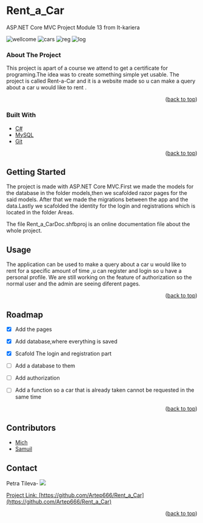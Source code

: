 # Rent_a_Car
ASP.NET Core MVC Project Module 13 from It-kariera

![wellcome](https://user-images.githubusercontent.com/78253393/232049661-aaaed571-c860-453c-83df-899627ac87eb.png)
![cars](https://user-images.githubusercontent.com/78253393/232049716-dd606fab-4dbf-48df-933a-7e00277b35aa.png)
![reg](https://user-images.githubusercontent.com/78253393/232049739-568d4b71-8d9f-416d-a924-3fe88962f169.png)
![log](https://user-images.githubusercontent.com/78253393/232049794-9fa333ff-8de3-46a0-bbe8-b91840193cf4.png)



### About The Project
 


This project is apart of a course we attend to get a certificate for programing.The idea was to create something simple yet usable.
The project is called Rent-a-Car and it is a website made so u can make a query about a car u would like to rent .

<p align="right">(<a href="#top">back to top</a>)</p>



### Built With



* [C#](https://visualstudio.microsoft.com/)
* [MySQL](https://www.mysql.com/)
* [Git](https://git-scm.com)
<p align="right">(<a href="#top">back to top</a>)</p>



<!-- GETTING STARTED -->
## Getting Started
The project is made with ASP.NET Core MVC.First we made the models for the database in the folder models,then we scafolded razor pages for the said models.
After that we made the migrations between the app and the data.Lastly we scafolded the identity for the login and registrations which  is located in the folder Areas.

The file Rent_a_CarDoc.shfbproj is an online documentation file about the whole project.

<!-- USAGE EXAMPLES -->
## Usage

The application can be used to make a query about a car u would like to rent for a specific amount of time ,u can register and login so u have a personal profile.
We are still working on the feature of authorization so the normal user and the admin are seeing diferent pages.


<p align="right">(<a href="#top">back to top</a>)</p>



<!-- ROADMAP -->
## Roadmap


- [x] Add the pages
- [x] Add database,where everything is saved
- [x] Scafold The login and registration part
- [ ] Add a database to them 
- [ ] Add authorization
- [ ] Add a function so a car that is already taken cannot be requested in the same time
   
   


<p align="right">(<a href="#top">back to top</a>)</p>



<!-- CONTRIBUTING -->
## Contributors


* [Mich](https://github.com/SylphMich)
* [Samuil](https://github.com/Samsuno1)




<!-- CONTACT -->
## Contact
Petra Tileva-<!-- <img src="https://img.shields.io/badge/-ritik-purple?style=flat-square&logo=instagram&logoColor=white&link=https://www.instagram.com/pinkdogg307/"/> -->
<a href="mailto: artepnikolaeva75@gmail.com">
 <img src="https://img.shields.io/badge/-Artep666-c14438?style=flat-square&logo=Gmail&logoColor=white&link=mailto:artepnikolaeva75@gmail.com"/>


Project Link: [https://github.com/Artep666/Rent_a_Car](https://github.com/Artep666/Rent_a_Car)

<p align="right">(<a href="#top">back to top</a>)</p>
